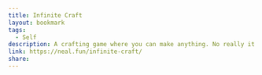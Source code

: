 ```yaml
---
title: Infinite Craft
layout: bookmark
tags:
  - Self
description: A crafting game where you can make anything. No really it's pretty much endless I think.
link: https://neal.fun/infinite-craft/
share:
---
```


